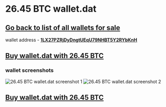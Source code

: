 # 26.45 BTC wallet.dat 

## [Go back to list of all wallets for sale](https://mady2030.github.io/walletBTC/)

wallet address - **[1LX27PZRjDyDngtUEqU79NHBT5Y2RYbKnH](https://www.blockchain.com/btc/address/1LX27PZRjDyDngtUEqU79NHBT5Y2RYbKnH)**

## [Buy wallet.dat with 26.45 BTC](https://satoshidisk.com/pay/CBZfHE)

### wallet screenshots

![26.45 BTC wallet.dat screenshot 1](https://i.imgur.com/CT88CMg.png)
![26.45 BTC wallet.dat screenshot 2](https://i.imgur.com/l1sOekb.png)


## [Buy wallet.dat with 26.45 BTC](https://satoshidisk.com/pay/CBZfHE)